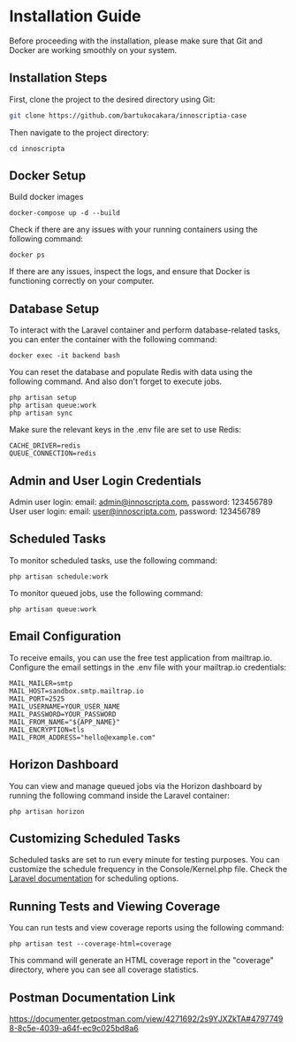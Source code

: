 # Installation Guide

Before proceeding with the installation, please make sure that Git and Docker are working smoothly on your system.

## Installation Steps

First, clone the project to the desired directory using Git:

```bash
git clone https://github.com/bartukocakara/innoscriptia-case
```
Then navigate to the project directory:

```cd innoscripta```

## Docker Setup
Build docker images

``docker-compose up -d --build``

Check if there are any issues with your running containers using the following command:

``docker ps``

If there are any issues, inspect the logs, and ensure that Docker is functioning correctly on your computer.

## Database Setup

To interact with the Laravel container and perform database-related tasks, you can enter the container with the following command:

``docker exec -it backend bash``

You can reset the database and populate Redis with data using the following command. And also don't forget to execute jobs.

```
php artisan setup
php artisan queue:work
php artisan sync
```

Make sure the relevant keys in the .env file are set to use Redis:

```
CACHE_DRIVER=redis
QUEUE_CONNECTION=redis
```

## Admin and User Login Credentials
Admin user login: email: admin@innoscripta.com, password: 123456789
User user login: email: user@innoscripta.com, password: 123456789

## Scheduled Tasks
To monitor scheduled tasks, use the following command:

``php artisan schedule:work``

To monitor queued jobs, use the following command:

``php artisan queue:work``

## Email Configuration
To receive emails, you can use the free test application from mailtrap.io. Configure the email settings in the .env file with your mailtrap.io credentials:


```
MAIL_MAILER=smtp
MAIL_HOST=sandbox.smtp.mailtrap.io
MAIL_PORT=2525
MAIL_USERNAME=YOUR_USER_NAME
MAIL_PASSWORD=YOUR_PASSWORD
MAIL_FROM_NAME="${APP_NAME}"
MAIL_ENCRYPTION=tls
MAIL_FROM_ADDRESS="hello@example.com"
```

## Horizon Dashboard

You can view and manage queued jobs via the Horizon dashboard by running the following command inside the Laravel container:

``php artisan horizon``

## Customizing Scheduled Tasks
Scheduled tasks are set to run every minute for testing purposes. You can customize the schedule frequency in the Console/Kernel.php file. Check the <a href="https://laravel.com/docs/10.x/scheduling#schedule-frequency-options">Laravel documentation</a> for scheduling options.

## Running Tests and Viewing Coverage
You can run tests and view coverage reports using the following command:

``php artisan test --coverage-html=coverage``

This command will generate an HTML coverage report in the "coverage" directory, where you can see all coverage statistics.

## Postman Documentation Link
https://documenter.getpostman.com/view/4271692/2s9YJXZkTA#47977498-8c5e-4039-a64f-ec9c025bd8a6